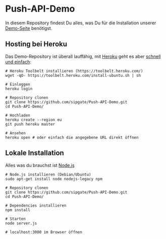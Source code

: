 # Push-API-Demo

In diesem Repository findest Du alles, was Du für die Installation unserer [Demo-Seite](https://demo.sipgate.io) benötigst.

## Hosting bei Heroku

Das Demo-Repository ist überall lauffähig, mit [Heroku](https://www.heroku.com/) geht es aber [schnell und einfach](https://devcenter.heroku.com/articles/getting-started-with-nodejs):


```shell
# Heroku Toolbelt installieren (https://toolbelt.heroku.com/)
wget -qO- https://toolbelt.heroku.com/install-ubuntu.sh | sh

# Einloggen
heroku login

# Repository clonen
git clone https://github.com/sipgate/Push-API-Demo.git
cd Push-API-Demo/

# Hochladen
heroku create --region eu
git push heroku master

# Ansehen
heroku open # oder einfach die angegebene URL direkt öffnen
```

## Lokale Installation

Alles was du brauchst ist [Node.js](http://nodejs.org/)

```shell
# Node.js installieren (Debian/Ubuntu)
sudo apt-get install node nodejs-legacy npm

# Repository clonen
git clone https://github.com/sipgate/Push-API-Demo.git
cd Push-API-Demo/

# Dependencies installieren
npm install

# Starten
node server.js

# localhost:3000 im Browser öffnen
```
